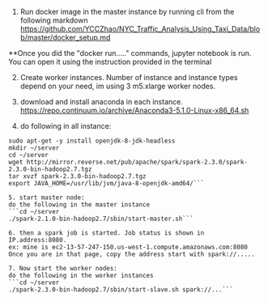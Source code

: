 1. Run docker image in the master instance by running cli from the following markdown
https://github.com/YCCZhao/NYC_Traffic_Analysis_Using_Taxi_Data/blob/master/docker_setup.md

**Once you did the "docker run....." commands, jupyter notebook is run. 
You can open it using the instruction provided in the terminal 

2. Create worker instances. Number of instance and instance types depend on your need, im using 3 m5.xlarge worker nodes.

3. download and install anaconda in each instance. 
https://repo.continuum.io/archive/Anaconda3-5.1.0-Linux-x86_64.sh

4. do following in all instance:
```sudo apt-get update
sudo apt-get -y install openjdk-8-jdk-headless
mkdir ~/server
cd ~/server
wget http://mirror.reverse.net/pub/apache/spark/spark-2.3.0/spark-2.3.0-bin-hadoop2.7.tgz
tar xvzf spark-2.3.0-bin-hadoop2.7.tgz
export JAVA_HOME=/usr/lib/jvm/java-8-openjdk-amd64/```

5. start master node:
do the following in the master instance
```cd ~/server
./spark-2.1.0-bin-hadoop2.7/sbin/start-master.sh```
 
6. then a spark job is started. Job status is shown in IP.address:8080.
ex: mine is ec2-13-57-247-150.us-west-1.compute.amazonaws.com:8080
Once you are in that page, copy the address start with spark://.....

7. Now start the worker nodes:
do the following in the worker instances
```cd ~/server
./spark-2.3.0-bin-hadoop2.7/sbin/start-slave.sh spark://...``` 
